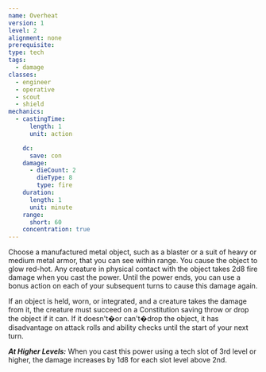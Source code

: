 ```yaml
---
name: Overheat
version: 1
level: 2
alignment: none
prerequisite: 
type: tech
tags:
  - damage
classes:
  - engineer
  - operative
  - scout
  - shield
mechanics:
  - castingTime:
      length: 1
      unit: action

    dc:
      save: con
    damage:
      - dieCount: 2
        dieType: 8
        type: fire
    duration:
      length: 1
      unit: minute
    range:
      short: 60
    concentration: true
---
```

Choose a manufactured metal object, such as a blaster or a suit of heavy or medium metal armor, that you can see within range. You cause the object to glow red-hot. Any creature in physical contact with the object takes 2d8 fire damage when you cast the power. Until the power ends, you can use a bonus action on each of your subsequent turns to cause this damage again.

If an object is held, worn, or integrated, and a creature takes the damage from it, the creature must succeed on a Constitution saving throw or drop the object if it can. If it doesn't�or can't�drop the object, it has disadvantage on attack rolls and ability checks until the start of your next turn.

***__At Higher Levels__:*** When you cast this power using a tech slot of 3rd level or higher, the damage increases by 1d8 for each slot level above 2nd.
    